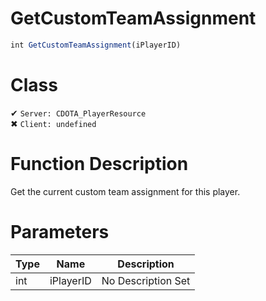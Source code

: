# GetCustomTeamAssignment
```js
int GetCustomTeamAssignment(iPlayerID)
```
# Class
✔ `Server: CDOTA_PlayerResource`  
✖ `Client: undefined`  

# Function Description
Get the current custom team assignment for this player.
# Parameters
Type|Name|Description
--|--|--
int|iPlayerID|No Description Set
